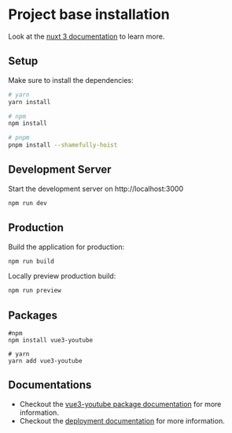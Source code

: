 # Project base installation

Look at the [nuxt 3 documentation](https://v3.nuxtjs.org) to learn more.

## Setup

Make sure to install the dependencies:

```bash
# yarn
yarn install

# npm
npm install

# pnpm
pnpm install --shamefully-hoist
```

## Development Server

Start the development server on http://localhost:3000

```bash
npm run dev
```

## Production

Build the application for production:

```bash
npm run build
```

Locally preview production build:

```bash
npm run preview
```

## Packages

```
#npm
npm install vue3-youtube

# yarn
yarn add vue3-youtube
```

## Documentations

* Checkout the [vue3-youtube package documentation](https://www.npmjs.com/package/vue3-youtube) for more information.  
* Checkout the [deployment documentation](https://v3.nuxtjs.org/guide/deploy/presets) for more information.  
